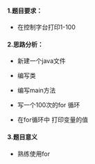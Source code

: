 #### 1.题目要求：

- 在控制字台打印1-100

  

  





#### 2.思路分析：

- 新建一个java文件

- 编写类

- 编写main方法

- 写一个100次的for 循环

- 在for循环中 打印变量的值

  

  




#### 3.题目意义

- 熟练使用for
